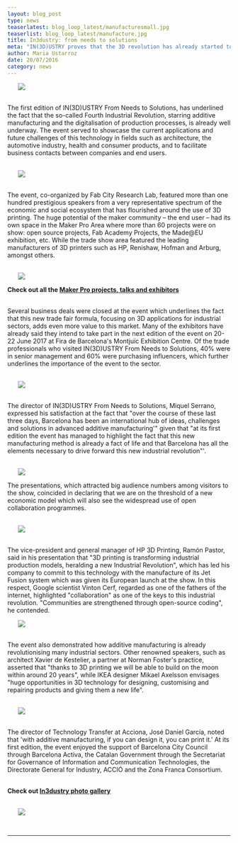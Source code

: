```yaml
---
layout: blog_post
type: news
teaserlatest: blog_loop_latest/manufacturesmall.jpg
teaserlist: blog_loop_latest/manufacture.jpg
title: In3dustry: from needs to solutions
meta: "IN(3D)USTRY proves that the 3D revolution has already started to transform industry"
author: Maria Ustarroz
date: 20/07/2016
category: news
---
```


<ul><img src= "http://www.fablabbcn.org/img/blog/blog_loop_latest/in3d1.jpg" align="middle"></ul>

<br>
The first edition of IN(3D)USTRY From Needs to
Solutions, has underlined the fact that the so-called
Fourth Industrial Revolution, starring additive
manufacturing and the digitalisation of production
processes, is already well underway. The event served to
showcase the current applications and future challenges
of this technology in fields such as architecture, the
automotive industry, health and consumer products,
and to facilitate business contacts between companies
and end users.<br>
<br>
<ul><img src= "http://www.fablabbcn.org/img/blog/blog_loop_latest/manufacture.jpg" align="middle"></ul>

<br>
The event, co-organized by Fab City Research Lab, featured more than one hundred prestigious
speakers from a very representative spectrum of the
economic and social ecosystem that has flourished around
the use of 3D printing. The huge potential of the maker
community – the end user – had its own space in the Maker
Pro Area where more than 60 projects were on show: open source projects, Fab Academy Projects, the Made@EU exhibition, etc. While
the trade show area featured the leading manufacturers of
3D printers such as HP, Renishaw, Hofman and Arburg,
amongst others.<br>
<br>

<ul><img src= "http://www.fablabbcn.org/img/blog/blog_loop_latest/puigdemont.jpg" align="middle"></ul>

<strong>Check out all the <a href="http://makerpro.fab.city/">Maker Pro projects, talks and exhibitors</a></strong>
<br>
<br>

Several business deals were closed at the event which
underlines the fact that this new trade fair formula, focusing
on 3D applications for industrial sectors, adds even more
value to this market. Many of the exhibitors have already said
they intend to take part in the next edition of the event on
20-22 June 2017 at Fira de Barcelona's Montjuïc Exhibition
Centre. Of the trade professionals who visited IN(3D)USTRY
From Needs to Solutions, 40% were in senior management
and 60% were purchasing influencers, which further
underlines the importance of the event to the sector.<br>
<br>
<ul><img src= "http://www.fablabbcn.org/img/blog/blog_loop_latest/manufacture.jpg" align="middle"></ul>

<br>
The director of IN(3D)USTRY From Needs to Solutions,
Miquel Serrano, expressed his satisfaction at the fact that
"over the course of these last three days, Barcelona has
been an international hub of ideas, challenges and
solutions in advanced additive manufacturing'" given
that "at its first edition the event has managed to
highlight the fact that this new manufacturing method is
already a fact of life and that Barcelona has all the
elements necessary to drive forward this new industrial
revolution"'.<br>
<br>


<ul><img src= "http://www.fablabbcn.org/img/blog/blog_loop_latest/in3d8.jpg" align="middle"></ul>



The presentations, which attracted big audience numbers
among visitors to the show, coincided in declaring that we
are on the threshold of a new economic model which will
also see the widespread use of open collaboration
programmes.<br>
<br>
<ul><img src= "http://www.fablabbcn.org/img/blog/blog_loop_latest/manufacture.jpg" align="middle"></ul>

<br>
The vice-president and general manager of HP 3D Printing,
Ramón Pastor, said in his presentation that "3D printing is
transforming industrial production models, heralding a
new Industrial Revolution", which has led his company to
commit to this technology with the manufacture of its Jet
Fusion system which was given its European launch at the
show. In this respect, Google scientist Vinton Cerf, regarded
as one of the fathers of the internet, highlighted
"collaboration" as one of the keys to this industrial
revolution. "Communities are strengthened through
open-source coding", he contended.<br>


<ul><img src= "http://www.fablabbcn.org/img/blog/blog_loop_latest/manufacture.jpg" align="middle"></ul>


<br>
The event also demonstrated how additive manufacturing is
already revolutionising many industrial sectors. Other
renowned speakers, such as architect Xavier de Kestelier, a
partner at Norman Foster's practice, asserted that "thanks
to 3D printing we will be able to build on the moon within
around 20 years", while IKEA designer Mikael Axelsson
envisages "huge opportunities in 3D technology for
designing, customising and repairing products and giving
them a new life".<br>
<br>
<ul><img src= "http://www.fablabbcn.org/img/blog/blog_loop_latest/manufacture.jpg" align="middle"></ul>

<br>
The director of Technology Transfer at Acciona, José Daniel García, noted that 'with additive
manufacturing, if you can design it, you can print it.'
At its first edition, the event enjoyed the support of
Barcelona City Council through Barcelona Activa, the Catalan
Government through the Secretariat for Governance of
Information and Communication Technologies, the
Directorate General for Industry, ACCIÓ and the Zona Franca
Consortium.<br>
<br>

<strong>Check out <a href="http://makerpro.fab.city/">In3dustry photo gallery</a></strong><br>
<br>
<ul><img src= "http://www.fablabbcn.org/img/blog/blog_loop_latest/manufacture.jpg" align="middle"></ul>

<br>

---